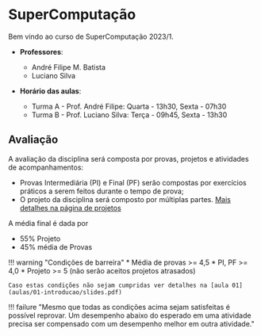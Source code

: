 # SuperComputação

Bem vindo ao curso de SuperComputação 2023/1. 

* **Professores**: 
    * André Filipe M. Batista
    * Luciano Silva

* **Horário das aulas**:
    * Turma A - Prof. André Filipe:  Quarta - 13h30, Sexta - 07h30
    * Turma B - Prof. Luciano Silva:  Terça - 09h45, Sexta - 13h30


## Avaliação

A avaliação da disciplina será composta por provas, projetos e atividades de acompanhamentos:

* Provas Intermediária (PI) e Final (PF) serão compostas por exercícios práticos a serem feitos durante o tempo de prova;
* O projeto da disciplina será composto por múltiplas partes. [Mais detalhes na página de projetos](projetos)

A média final é dada por 

* 55% Projeto
* 45% média de Provas

!!! warning "Condições de barreira"
    * Média de provas >= 4,5
    * PI, PF >= 4,0
    * Projeto >= 5 (não serão aceitos projetos atrasados)

    Caso estas condições não sejam cumpridas ver detalhes na [aula 01](aulas/01-introducao/slides.pdf)

!!! failure "Mesmo que todas as condições acima sejam satisfeitas é possível reprovar. Um desempenho abaixo do esperado em uma atividade precisa ser compensado com um desempenho melhor em outra atividade."
